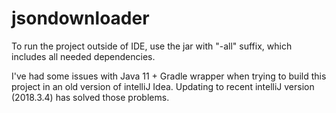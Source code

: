 # jsondownloader

To run the project outside of IDE, use the jar with "-all" suffix, which includes all needed dependencies.

I've had some issues with Java 11 + Gradle wrapper when trying to build this project in an old version of intelliJ Idea.
Updating to recent intelliJ version (2018.3.4) has solved those problems.
